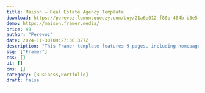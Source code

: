 ```yaml
---
title: Maison — Real Estate Agency Template
download: https://perevoz.lemonsqueezy.com/buy/21a6e012-f80b-464b-b3e5-d80697ab8428
demo: https://maison.framer.media/
price: 49
author: "Perevoz"
date: 2024-11-30T09:27:36.327Z
description: "This Framer template features 9 pages, including homepages for a Real Estate Agency, Architecture Studio, and Interior Design Agency. It includes a beautiful Property Grid and a Single Property Page and many more."
ssg: ["Framer"]
css: []
ui: []
cms: []
category: [Business,Portfolio]
draft: false
---
```

